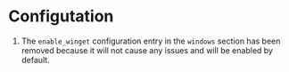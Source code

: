# Configutation

1. The `enable_winget` configuration entry in the `windows` section has been
removed because it will not cause any issues and will be enabled by default.
